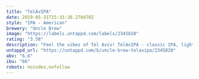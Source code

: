 ```yaml
---
title: "TelAvIPA"
date: 2019-05-31T15:33:38.270470Z
style: "IPA - American"
brewery: "Uncle Brew"
image: "https://labels.untappd.com/labels/2345820"
rating: "3.58"
description: "Feel the vibes of Tel Aviv! TelAvIPA - classic IPA, light malt body with slight turbidity, sensible bitterness and rich fruity and citrus aroma."
untappd_url: "https://untappd.com/b/uncle-brew-telavipa/2345820"
abv: "6.6"
ibu: "66"
robots: noindex,nofollow
---
```

